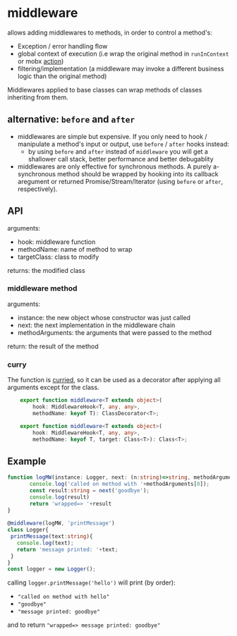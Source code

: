 # middleware

allows adding middlewares to methods, in order to control a method's:
 - Exception / error handling flow
 - global context of execution (i.e wrap the original method in `runInContext` or mobx [action](https://mobx.js.org/refguide/action.html))
 - filtering/implementation (a middleware may invoke a different business logic than the original method)

Middlewares applied to base classes can wrap methods of classes inheriting from them.

## alternative: `before` and `after`
 - middlewares are simple but expensive. If you only need to hook / manipulate a method's input or output, use `before` / `after` hooks instead:
    - by using `before` and `after` instead of `middleware` you will get a shallower call stack, better performance and better debugablity
 - middlewares are only effective for synchronous methods. A purely a-synchronous method should be wrapped by hooking into its callback aregument or returned Promise/Stream/Iterator (using `before` or `after`, respectively).

## API

arguments:
- hook: middleware function
- methodName: name of method to wrap
- targetClass: class to modify

returns: the modified class

### middleware method

arguments:
- instance: the new object whose constructor was just called
- next: the next implementation in the middleware chain
- methodArguments: the arguments that were passed to the method

return: the result of the method

### curry
The function is [curried](https://lodash.com/docs#curry), so it can be used as a decorator after applying all arguments except for the class.

```ts
    export function middleware<T extends object>(
        hook: MiddlewareHook<T, any, any>,
        methodName: keyof T): ClassDecorator<T>;

    export function middleware<T extends object>(
        hook: MiddlewareHook<T, any, any>,
        methodName: keyof T, target: Class<T>): Class<T>;
 ```

## Example
 ```ts
function logMW(instance: Logger, next: (n:string)=>string, methodArguments:[string]){
        console.log('called on method with '+methodArguments[0]);
        const result:string = next('goodbye');
        console.log(result)
        return 'wrapped=> '+result
}
  
@middleware(logMW, 'printMessage')
class Logger{
  printMessage(text:string){
    console.log(text);
    return 'message printed: '+text;
  }
}
const logger = new Logger();
```
calling `logger.printMessage('hello')` will print (by order):
 - `"called on method with hello"`
 - `"goodbye"`
 - `"message printed: goodbye"`
 
and to return `"wrapped=> message printed: goodbye"`
